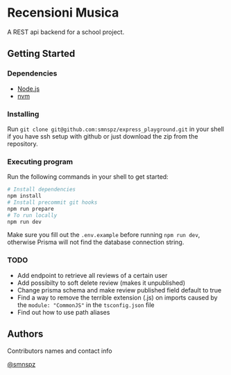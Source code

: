 # Recensioni Musica

A REST api backend for a school project.

## Getting Started

### Dependencies

- [Node.js](https://nodejs.org/en/download/)
- [nvm](https://github.com/nvm-sh/nvm)

### Installing

Run `git clone git@github.com:smnspz/express_playground.git` in your shell if you have ssh setup with github or just download the zip from the repository.

### Executing program

Run the following commands in your shell to get started:

```bash
# Install dependencies
npm install
# Install precommit git hooks
npm run prepare
# To run locally
npm run dev

```

Make sure you fill out the `.env.example` before running `npm run dev`, otherwise Prisma will not find the database connection string.

### TODO

- Add endpoint to retrieve all reviews of a certain user
- Add possibilty to soft delete review (makes it unpublished)
- Change prisma schema and make review published field default to true
- Find a way to remove the terrible extension (.js) on imports caused by the `module: "CommonJS"` in the `tsconfig.json` file
- Find out how to use path aliases

## Authors

Contributors names and contact info

[@smnspz](https://twitter.com/smnspz)
